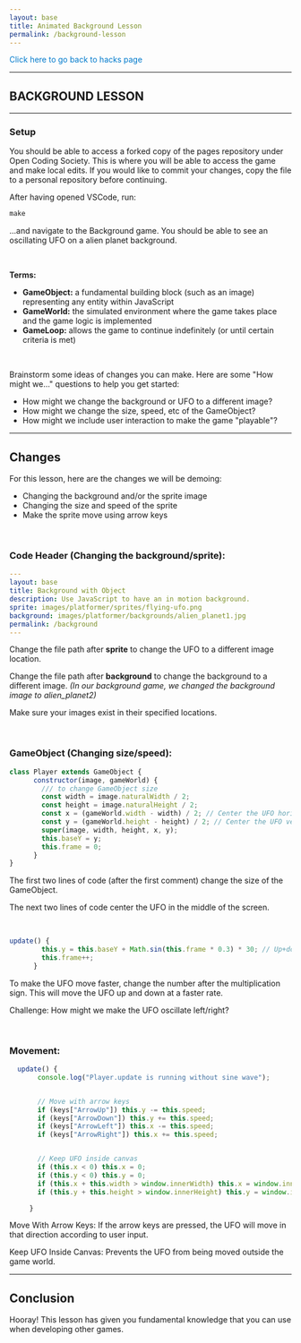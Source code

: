 ```yaml
---
layout: base
title: Animated Background Lesson
permalink: /background-lesson
---
```


<p class="back-button"><a href="{{site.baseurl}}/hacks" style="text-decoration:none;color:#007acc;font-weight:20px;">Click here to go back to hacks page</a></p>

---

## **BACKGROUND LESSON**

---

### Setup

You should be able to access a forked copy of the pages repository under Open Coding Society. This is where you will be able to access the game and make local edits. If you would like to commit your changes, copy the file to a personal repository before continuing.

After having opened VSCode, run:
```js
make
```
...and navigate to the Background game. You should be able to see an oscillating UFO on a alien planet background.

<br>

**Terms:**
- **GameObject:** a fundamental building block (such as an image) representing any entity within JavaScript
- **GameWorld:**  the simulated environment where the game takes place and the game logic is implemented
- **GameLoop:** allows the game to continue indefinitely (or until certain criteria is met)

<br> 

Brainstorm some ideas of changes you can make. Here are some "How might we..." questions to help you get started:
- How might we change the background or UFO to a different image?
- How might we change the size, speed, etc of the GameObject?
- How might we include user interaction to make the game "playable"?

---

## Changes

For this lesson, here are the changes we will be demoing:
- Changing the background and/or the sprite image
- Changing the size and speed of the sprite
- Make the sprite move using arrow keys

<br>

### Code Header (Changing the background/sprite):

```yaml
---
layout: base
title: Background with Object
description: Use JavaScript to have an in motion background.
sprite: images/platformer/sprites/flying-ufo.png
background: images/platformer/backgrounds/alien_planet1.jpg
permalink: /background
---
```
Change the file path after **sprite** to change the UFO to a different image location.

Change the file path after **background** to change the background to a different image.
*(In our background game, we changed the background image to alien_planet2)*

Make sure your images exist in their specified locations.

<br>

### GameObject (Changing size/speed):

```js
class Player extends GameObject {
      constructor(image, gameWorld) {
        /// to change GameObject size
        const width = image.naturalWidth / 2;
        const height = image.naturalHeight / 2;
        const x = (gameWorld.width - width) / 2; // Center the UFO horizontally.
        const y = (gameWorld.height - height) / 2; // Center the UFO vertically.
        super(image, width, height, x, y);
        this.baseY = y;
        this.frame = 0;
      }
}
```
The first two lines of code (after the first comment) change the size of the GameObject. 

The next two lines of code center the UFO in the middle of the screen.

<br>

```js
update() { 
        this.y = this.baseY + Math.sin(this.frame * 0.3) * 30; // Up+down movement of the UFO.
        this.frame++;
      }
```
To make the UFO move faster, change the number after the multiplication sign. This will move the UFO up and down at a faster rate.

Challenge: How might we make the UFO oscillate left/right?

<br>

### Movement:

```js
  update() {
       console.log("Player.update is running without sine wave");


       // Move with arrow keys
       if (keys["ArrowUp"]) this.y -= this.speed;
       if (keys["ArrowDown"]) this.y += this.speed;
       if (keys["ArrowLeft"]) this.x -= this.speed;
       if (keys["ArrowRight"]) this.x += this.speed;


       // Keep UFO inside canvas
       if (this.x < 0) this.x = 0;
       if (this.y < 0) this.y = 0;
       if (this.x + this.width > window.innerWidth) this.x = window.innerWidth - this.width;
       if (this.y + this.height > window.innerHeight) this.y = window.innerHeight - this.height;

     }
```

Move With Arrow Keys: If the arrow keys are pressed, the UFO will move in that direction according to user input.

Keep UFO Inside Canvas: Prevents the UFO from being moved outside the game world.

---

## Conclusion

Hooray! This lesson has given you fundamental knowledge that you can use when developing other games.